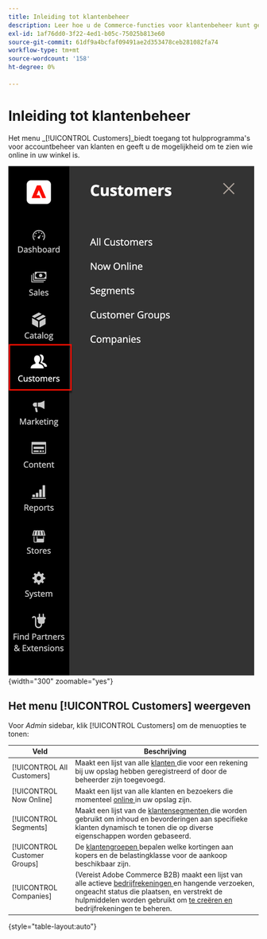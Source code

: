 ```yaml
---
title: Inleiding tot klantenbeheer
description: Leer hoe u de Commerce-functies voor klantenbeheer kunt gebruiken om de klantervaring voor uw winkel te verbeteren.
exl-id: 1af76dd0-3f22-4ed1-b05c-75025b813e60
source-git-commit: 61df9a4bcfaf09491ae2d353478ceb281082fa74
workflow-type: tm+mt
source-wordcount: '158'
ht-degree: 0%

---
```


# Inleiding tot klantenbeheer

Het menu _[!UICONTROL Customers]_biedt toegang tot hulpprogramma&#39;s voor accountbeheer van klanten en geeft u de mogelijkheid om te zien wie online in uw winkel is.

![ het menu van Klanten ](assets/admin-menu-customers.png){width="300" zoomable="yes"}

## Het menu [!UICONTROL Customers] weergeven

Voor _Admin_ sidebar, klik [!UICONTROL Customers] om de menuopties te tonen:

| Veld | Beschrijving |
|---|---|
| [!UICONTROL All Customers] | Maakt een lijst van alle [ klanten ](../customers/customers-all.md) die voor een rekening bij uw opslag hebben geregistreerd of door de beheerder zijn toegevoegd. |
| [!UICONTROL Now Online] | Maakt een lijst van alle klanten en bezoekers die momenteel [ online ](../customers/now-online.md) in uw opslag zijn. |
| [!UICONTROL Segments] | Maakt een lijst van de [ klantensegmenten ](../customers/customer-segments.md) die worden gebruikt om inhoud en bevorderingen aan specifieke klanten dynamisch te tonen die op diverse eigenschappen worden gebaseerd. |
| [!UICONTROL Customer Groups] | De [ klantengroepen ](../customers/customer-groups.md) bepalen welke kortingen aan kopers en de belastingklasse voor de aankoop beschikbaar zijn. |
| [!UICONTROL Companies] | (Vereist Adobe Commerce B2B) maakt een lijst van alle actieve [ bedrijfrekeningen ](../b2b/account-companies.md) en hangende verzoeken, ongeacht status die plaatsen, en verstrekt de hulpmiddelen worden gebruikt om [ te creëren en ](../b2b/account-company-manage.md) bedrijfrekeningen te beheren. |

{style="table-layout:auto"}
